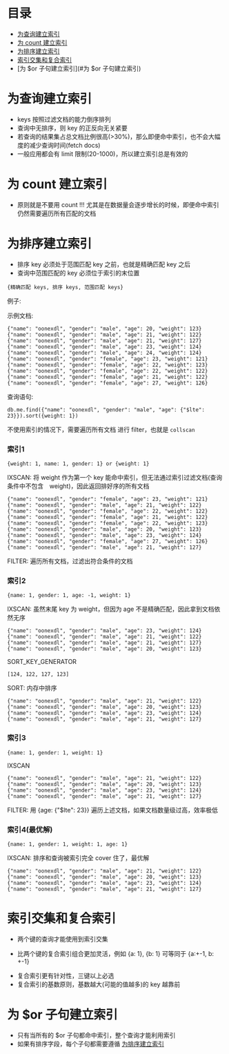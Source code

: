 目录
=================

+ [为查询建立索引](#为查询建立索引)
+ [为 count 建立索引](#为-count-建立索引)
+ [为排序建立索引](#为排序建立索引)
+ [索引交集和复合索引](#索引交集和复合索引)
+ [为 $or 子句建立索引](#为 $or 子句建立索引)

# 为查询建立索引

+ keys 按照过滤文档的能力倒序排列
+ 查询中无排序，则 key 的正反向无关紧要
+ 若查询的结果集占总文档比例很高(>30%)，那么即便命中索引，也不会大幅度的减少查询时间(fetch docs)
+ 一般应用都会有 limit 限制(20-1000)，所以建立索引总是有效的

# 为 count 建立索引

+ 原则就是不要用 count !!! 尤其是在数据量会逐步增长的时候，即便命中索引仍然需要遍历所有匹配的文档

# 为排序建立索引

- 排序 key 必须处于范围匹配 key 之前，也就是精确匹配 key 之后
- 查询中范围匹配的 key 必须位于索引的末位置

```
{精确匹配 keys, 排序 keys, 范围匹配 keys}
```

例子:

示例文档:
```
{"name": "oonexdl", "gender": "male", "age": 20, "weight": 123}
{"name": "oonexdl", "gender": "male", "age": 21, "weight": 122}
{"name": "oonexdl", "gender": "male", "age": 21, "weight": 127}
{"name": "oonexdl", "gender": "male", "age": 23, "weight": 124}
{"name": "oonexdl", "gender": "male", "age": 24, "weight": 124}
{"name": "oonexdl", "gender": "female", "age": 23, "weight": 121}
{"name": "oonexdl", "gender": "female", "age": 22, "weight": 123}
{"name": "oonexdl", "gender": "female", "age": 22, "weight": 122}
{"name": "oonexdl", "gender": "female", "age": 21, "weight": 122}
{"name": "oonexdl", "gender": "female", "age": 27, "weight": 126}
```

查询语句:
```
db.me.find({"name": "oonexdl", "gender": "male", "age": {"$lte": 23}}).sort({weight: 1})
```

不使用索引的情况下，需要遍历所有文档 进行 filter，也就是 `collscan`

### 索引1

```
{weight: 1, name: 1, gender: 1} or {weight: 1}
```
IXSCAN: 将 weight 作为第一个 key 能命中索引，但无法通过索引过滤文档(查询条件中不包含　weight)，因此返回排好序的所有文档

```
{"name": "oonexdl", "gender": "female", "age": 23, "weight": 121}
{"name": "oonexdl", "gender": "male", "age": 21, "weight": 122}
{"name": "oonexdl", "gender": "female", "age": 22, "weight": 122}
{"name": "oonexdl", "gender": "female", "age": 21, "weight": 122}
{"name": "oonexdl", "gender": "female", "age": 22, "weight": 123}
{"name": "oonexdl", "gender": "male", "age": 20, "weight": 123}
{"name": "oonexdl", "gender": "male", "age": 23, "weight": 124}
{"name": "oonexdl", "gender": "female", "age": 27, "weight": 126}
{"name": "oonexdl", "gender": "male", "age": 21, "weight": 127}
```

FILTER: 遍历所有文档，过滤出符合条件的文档

### 索引2

```
{name: 1, gender: 1, age: -1, weight: 1}
```

IXSCAN: 虽然末尾 key 为 weight，但因为 age 不是精确匹配，因此拿到文档依然无序

```
{"name": "oonexdl", "gender": "male", "age": 23, "weight": 124}
{"name": "oonexdl", "gender": "male", "age": 21, "weight": 122}
{"name": "oonexdl", "gender": "male", "age": 21, "weight": 127}
{"name": "oonexdl", "gender": "male", "age": 20, "weight": 123}
```

SORT_KEY_GENERATOR

```
[124, 122, 127, 123]
```

SORT: 内存中排序

```
{"name": "oonexdl", "gender": "male", "age": 21, "weight": 122}
{"name": "oonexdl", "gender": "male", "age": 20, "weight": 123}
{"name": "oonexdl", "gender": "male", "age": 23, "weight": 124}
{"name": "oonexdl", "gender": "male", "age": 21, "weight": 127}
```

### 索引3

```
{name: 1, gender: 1, weight: 1}
```

IXSCAN

```
{"name": "oonexdl", "gender": "male", "age": 21, "weight": 122}
{"name": "oonexdl", "gender": "male", "age": 20, "weight": 123}
{"name": "oonexdl", "gender": "male", "age": 23, "weight": 124}
{"name": "oonexdl", "gender": "male", "age": 21, "weight": 127}
```

FILTER: 用 {age: {"$lte": 23}} 遍历上述文档，如果文档数量级过高，效率极低

### 索引4(最优解)

```
{name: 1, gender: 1, weight: 1, age: 1}
```

IXSCAN: 排序和查询被索引完全 cover 住了，最优解

```
{"name": "oonexdl", "gender": "male", "age": 21, "weight": 122}
{"name": "oonexdl", "gender": "male", "age": 20, "weight": 123}
{"name": "oonexdl", "gender": "male", "age": 23, "weight": 124}
{"name": "oonexdl", "gender": "male", "age": 21, "weight": 127}
```

# 索引交集和复合索引

- 两个键的查询才能使用到索引交集
 * 比两个键的复合索引组合更加灵活，例如 {a: 1}, {b: 1} 可等同于 {a:+-1, b: +-1}

- 复合索引更有针对性，三键以上必选
- 复合索引的基数原则，基数越大(可能的值越多)的 key 越靠前

# 为 $or 子句建立索引

+ 只有当所有的 $or 子句都命中索引，整个查询才能利用索引
+ 如果有排序字段，每个子句都需要遵循 [为排序建立索引](#为排序建立索引)
